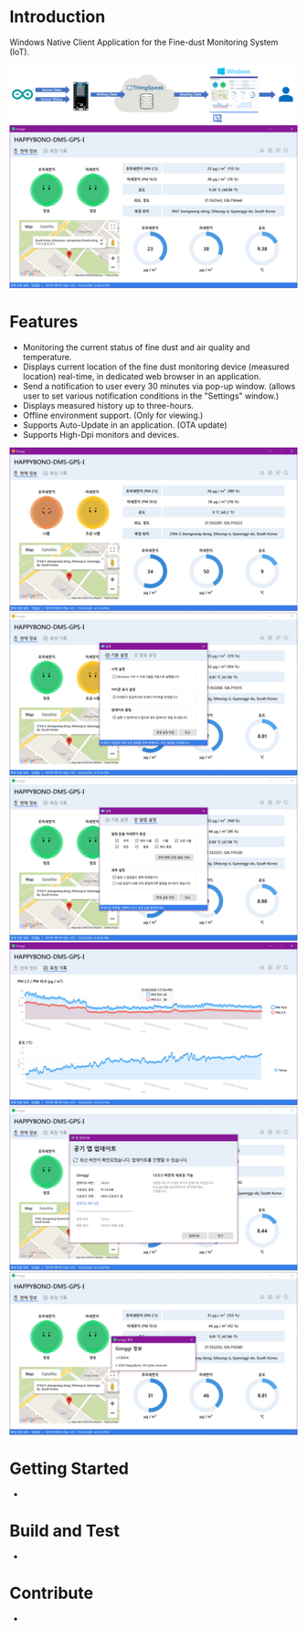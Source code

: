# Introduction 
Windows Native Client Application for the Fine-dust Monitoring System (IoT).

<img src="https://github.com/happybono/Gonggi/blob/master/ThingSpeak-WinOS.png" alt="ThingSpeak_Schematics"/>

<img src="https://github.com/happybono/Gonggi/blob/master/Gonggi-Screenshot_1.png" alt="Screenshot_1"/>

# Features
* Monitoring the current status of fine dust and air quality and temperature.
* Displays current location of the fine dust monitoring device (measured location) real-time, in dedicated web browser in an application.
* Send a notification to user every 30 minutes via pop-up window. (allows user to set various notification conditions in the "Settings" window.)
* Displays measured history up to three-hours.
* Offline environment support. (Only for viewing.)
* Supports Auto-Update in an application. (OTA update)
* Supports High-Dpi monitors and devices.

<img src="https://github.com/happybono/Gonggi/blob/master/Gonggi-Screenshot_2.png" alt="Screenshot_2"/>

<img src="https://github.com/happybono/Gonggi/blob/master/Gonggi-Screenshot_3.png" alt="Screenshot_3"/>

<img src="https://github.com/happybono/Gonggi/blob/master/Gonggi-Screenshot_4.png" alt="Screenshot_4"/>

<img src="https://github.com/happybono/Gonggi/blob/master/Gonggi-Screenshot_5.png" alt="Screenshot_5"/>

<img src="https://github.com/happybono/Gonggi/blob/master/Gonggi-Update.png" alt="Screenshot_Update"/>

<img src="https://github.com/happybono/Gonggi/blob/master/Gonggi-Version.png" alt="Screenshot_About"/>


# Getting Started
-

# Build and Test
-

# Contribute
-
